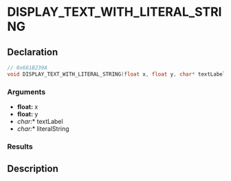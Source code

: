 # DISPLAY_TEXT_WITH_LITERAL_STRING

## Declaration
```cpp
// 0x661B239A
void DISPLAY_TEXT_WITH_LITERAL_STRING(float x, float y, char* textLabel, char* literalString);
```

### Arguments
- **float:** x
- **float:** y
- **char*:** textLabel
- **char*:** literalString

### Results

## Description
